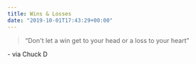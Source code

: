 ```yaml
---
title: Wins & Losses
date: "2019-10-01T17:43:29+00:00"
---
```


> “Don't let a win get to your head or a loss to your heart”

\- via Chuck D

